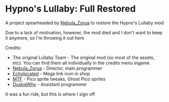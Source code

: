 # Hypno's Lullaby: Full Restored

A project spearheaded by [Nebula_Zorua](https://twitter.com/nebula_zorua) to restore the Hypno's Lullaby mod

Due to a lack of motivation, however, the mod died and I don't want to keep it anymore, so I'm throwing it out here

Credits:

- The original Lullaby Team - The original mod (so most of the assets, etc). You can find them all individually in the credits menu ingame.
- [Nebula_Zorua](https://twitter.com/nebula_zorua) - Director, main programmer
- [Echolocated](https://www.youtube.com/@EcholocatedOfficial) - Mega link icon in shop
- [MTF](https://twitter.com/ThatOneMTFGuy) - Pico sprite tweaks, Ghost Pico sprites
- [DuskieWhy](https://twitter.com/DuskieWhy) - Assistant programmer

It was a fun ride, but this is where I sign off
